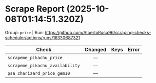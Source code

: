 # Scrape Report (2025-10-08T01:14:51.320Z)

Group: `price`  |  Run: https://github.com/AlbertoRoca96/scraping-checks-scheduler/actions/runs/18330687321

| Check | Changed | Keys | Error |
|---|:---:|:--|:--|
| `scrapeme_pikachu_price` | — |  |  |
| `scrapeme_pikachu_availability` | — |  |  |
| `psa_charizard_price_gem10` | — |  |  |
